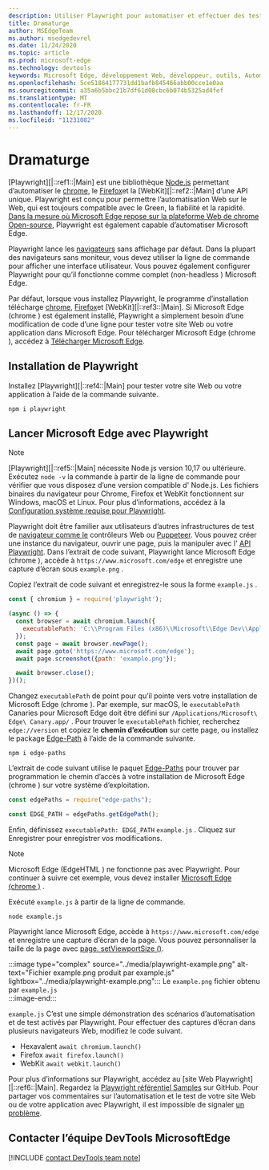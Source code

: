 ```yaml
---
description: Utiliser Playwright pour automatiser et effectuer des tests dans Microsoft Edge
title: Dramaturge
author: MSEdgeTeam
ms.author: msedgedevrel
ms.date: 11/24/2020
ms.topic: article
ms.prod: microsoft-edge
ms.technology: devtools
keywords: Microsoft Edge, développement Web, développeur, outils, Automation, test, Playwright, nœud, JavaScript, NPM
ms.openlocfilehash: 5ce51864177731dd1bafb845466abb00cce1e0aa
ms.sourcegitcommit: a35a6b5bbc21b7df61d08cbc6b074b5325ad4fef
ms.translationtype: MT
ms.contentlocale: fr-FR
ms.lasthandoff: 12/17/2020
ms.locfileid: "11231082"
---
```

# Dramaturge  

[Playwright][|::ref1::|Main] est une bibliothèque [Node.js][NodejsMain] permettant d’automatiser le [chrome][ChromiumHome], le [Firefox][FirefoxMain]et la [WebKit][|::ref2::|Main] d’une API unique.  Playwright est conçu pour permettre l’automatisation Web sur le Web, qui est toujours compatible avec le Green, la fiabilité et la rapidité.  [Dans la mesure où Microsoft Edge repose sur la plateforme Web de chrome Open-source][MicrosoftBlogsWindowsExperience20181206], Playwright est également capable d’automatiser Microsoft Edge.  

Playwright lance les [navigateurs][WikiHeadlessBrowser] sans affichage par défaut.  Dans la plupart des navigateurs sans moniteur, vous devez utiliser la ligne de commande pour afficher une interface utilisateur.  Vous pouvez également configurer Playwright pour qu’il fonctionne comme complet \(non-headless \) Microsoft Edge.  

Par défaut, lorsque vous installez Playwright, le programme d’installation télécharge [chrome][ChromiumHome], [Firefox][FirefoxMain]et [WebKit][|::ref3::|Main].  Si Microsoft Edge \(chrome \) est également installé, Playwright a simplement besoin d’une modification de code d’une ligne pour tester votre site Web ou votre application dans Microsoft Edge.  Pour télécharger Microsoft Edge \(chrome \), accédez à [Télécharger Microsoft Edge][MicrosoftEdgeDownload].  

## Installation de Playwright  

Installez [Playwright][|::ref4::|Main] pour tester votre site Web ou votre application à l’aide de la commande suivante.  

```shell
npm i playwright
```  

## Lancer Microsoft Edge avec Playwright  

> [!NOTE]
> [Playwright][|::ref5::|Main] nécessite Node.js version 10,17 ou ultérieure. Exécutez `node -v` la commande à partir de la ligne de commande pour vérifier que vous disposez d’une version compatible d' Node.js.  Les fichiers binaires du navigateur pour Chrome, Firefox et WebKit fonctionnent sur Windows, macOS et Linux. Pour plus d’informations, accédez à la [Configuration système requise pour Playwright][PlaywrightSystemRequirements].  

Playwright doit être familier aux utilisateurs d’autres infrastructures de test de [navigateur comme le][WebDriverChromiumMain] contrôleurs Web ou [Puppeteer][PuppeteerMain].  Vous pouvez créer une instance du navigateur, ouvrir une page, puis la manipuler avec l' [API Playwright][PlaywrightAPIReference].  Dans l’extrait de code suivant, Playwright lance Microsoft Edge \(chrome \), accède à `https://www.microsoft.com/edge` et enregistre une capture d’écran sous `example.png` .  

Copiez l’extrait de code suivant et enregistrez-le sous la forme `example.js` .  

```javascript
const { chromium } = require('playwright');

(async () => {
  const browser = await chromium.launch({
    executablePath: 'C:\\Program Files (x86)\\Microsoft\\Edge Dev\\Application\\msedge.exe'
  });
  const page = await browser.newPage();
  await page.goto('https://www.microsoft.com/edge');
  await page.screenshot({path: 'example.png'});

  await browser.close();
})();
```  

Changez `executablePath` de point pour qu’il pointe vers votre installation de Microsoft Edge \(chrome \).  Par exemple, sur macOS, le `executablePath` Canaries pour Microsoft Edge doit être défini sur `/Applications/Microsoft\ Edge\ Canary.app/` .  Pour trouver le `executablePath` fichier, recherchez `edge://version` et copiez le **chemin d’exécution** sur cette page, ou installez le package [Edge-Path][npmEdgePaths] à l’aide de la commande suivante.  

```shell
npm i edge-paths
```  

L’extrait de code suivant utilise le paquet [Edge-Paths][npmEdgePaths] pour trouver par programmation le chemin d’accès à votre installation de Microsoft Edge \(chrome \) sur votre système d’exploitation.  

```javascript
const edgePaths = require("edge-paths");

const EDGE_PATH = edgePaths.getEdgePath();
```  

Enfin, définissez `executablePath: EDGE_PATH` `example.js` .  Cliquez sur Enregistrer pour enregistrer vos modifications.  

> [!NOTE]
> Microsoft Edge \(EdgeHTML \) ne fonctionne pas avec Playwright.  Pour continuer à suivre cet exemple, vous devez installer [Microsoft Edge \(chrome \)][MicrosoftEdgeDownload] .  

Exécuté `example.js` à partir de la ligne de commande.  

```shell
node example.js
```  

Playwright lance Microsoft Edge, accède à `https://www.microsoft.com/edge` et enregistre une capture d’écran de la page.  Vous pouvez personnaliser la taille de la page avec [page. setViewportSize ()][PlaywrightAPIPageSetViewport].  

:::image type="complex" source="../media/playwright-example.png" alt-text="Fichier example.png produit par example.js" lightbox="../media/playwright-example.png":::
    Le `example.png` fichier obtenu par `example.js`  
:::image-end:::  

`example.js` C’est une simple démonstration des scénarios d’automatisation et de test activés par Playwright.  Pour effectuer des captures d’écran dans plusieurs navigateurs Web, modifiez le code suivant.  

*   Hexavalent  `await chromium.launch()`  
*   Firefox  `await firefox.launch()`  
*   WebKit  `await webkit.launch()`  

Pour plus d’informations sur Playwright, accédez au [site Web Playwright][|::ref6::|Main].  Regardez la  [Playwright référentiel Samples][PlaywrightRepo] sur GitHub.  Pour partager vos commentaires sur l’automatisation et le test de votre site Web ou de votre application avec Playwright, il est impossible de signaler [un problème][PlaywrightRepoNewIssue].  

## Contacter l’équipe DevTools MicrosoftEdge  

[!INCLUDE [contact DevTools team note](../devtools-guide-chromium/includes/contact-devtools-team-note.md)]  

<!-- links -->  

[WebdriverChromiumMain]: ../webdriver-chromium/index.md "WebDriver (chrome) | Documents Microsoft"  
[PuppeteerMain]: ../puppeteer/index.md "Puppeteer | Documents Microsoft"  

[MicrosoftBlogsWindowsExperience20181206]: https://blogs.windows.com/windowsexperience/2018/12/06/microsoft-edge-making-the-web-better-through-more-open-source-collaboration "Microsoft Edge: améliorez le Web grâce à une collaboration en ligne plus ouverte | Blog sur l’interface Microsoft"  

[MicrosoftEdgeDownload]: https://microsoft.com/edge "Télécharger Microsoft Edge"  

[ChromiumHome]: https://www.chromium.org/Home "Chrome | Projets de chrome"  

[FirefoxMain]: https://www.mozilla.org/firefox "Mozilla Firefox"  

[NodejsMain]: https://nodejs.org "Node.js"  

[npmEdgePaths]: https://www.npmjs.com/package/edge-paths "bords-tracés | NPM"  

[PlaywrightMain]: https://playwright.dev "Playwright"  
[PlaywrightAPIReference]: https://playwright.dev#?path=docs/api.md "Référence sur les API Playwright"  
[PlaywrightAPIPageSetViewport]: https://playwright.dev#?path=docs%2Fapi.md&q=pagesetviewportsizeviewportsize "page. setViewportSize (viewportSize) | Référence sur les API Playwright"    
[PlaywrightSystemRequirements]: https://playwright.dev#?path=docs/intro.md&q=system-requirements "Configuration requise pour Playwright"  

[PlaywrightRepo]: https://github.com/microsoft/playwright "Playwright | GitHub"  
[PlaywrightRepoNewIssue]: https://github.com/microsoft/playwright/issues/new/choose "Nouveau problème dans Playwright référentiel Samples | GitHub"  

[WebKitMain]: https://webkit.org "WebKit"  

[WikiHeadlessBrowser]: https://en.wikipedia.org/wiki/Headless_browser "Navigateur headless | Wikipédia"  

